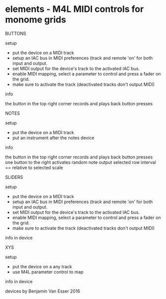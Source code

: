 # elements - M4L MIDI controls for monome grids



BUTTONS

setup

- put the device on a MIDI track
- setup an IAC bus in MIDI preferences (track and remote 'on' for both input and output.
- set  MIDI output for the device's track to the activated IAC bus.
- enable MIDI mapping, select a parameter to control and press a fader on the grid.
- make sure to activate the track (deactivated tracks don't output MIDI)

info

the button in the top right corner records and plays back button presses

NOTES

setup

- put the device on a MIDI track
- put an instrument after the notes device

info

the button in the top right corner records and plays back button presses
one button to the right activates random note output
selected row interval == relative to selected scale

SLIDERS

setup

- put the device on a MIDI track
- setup an IAC bus in MIDI preferences (track and remote 'on' for both input and output.
- set  MIDI output for the device's track to the activated IAC bus.
- enable MIDI mapping, select a parameter to control and press a fader on the grid.
- make sure to activate the track (deactivated tracks don't output MIDI)

info in device

XYS

setup

- put the device on a any track
- use M4L parameter control to map

info in device

devices by Benjamin Van Esser 2016
